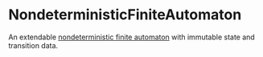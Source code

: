 # NondeterministicFiniteAutomaton
An extendable [nondeterministic finite automaton](https://en.wikipedia.org/wiki/Nondeterministic_finite_automaton) with immutable state and transition data.
